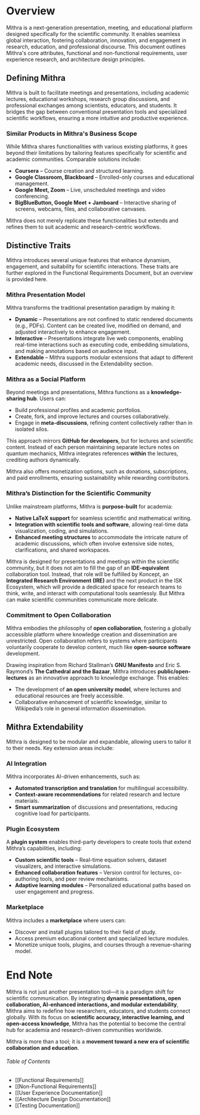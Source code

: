 # Overview

Mithra is a next-generation presentation, meeting, and educational platform designed specifically for the scientific community. It enables seamless global interaction, fostering collaboration, innovation, and engagement in research, education, and professional discourse. This document outlines Mithra's core attributes, functional and non-functional requirements, user experience research, and architecture design principles.

## Defining Mithra

Mithra is built to facilitate meetings and presentations, including academic lectures, educational workshops, research group discussions, and professional exchanges among scientists, educators, and students. It bridges the gap between conventional presentation tools and specialized scientific workflows, ensuring a more intuitive and productive experience.

### Similar Products in Mithra's Business Scope

While Mithra shares functionalities with various existing platforms, it goes beyond their limitations by tailoring features specifically for scientific and academic communities. Comparable solutions include:

- **Coursera** – Course creation and structured learning.
- **Google Classroom, Blackboard** – Enrolled-only courses and educational management.
- **Google Meet, Zoom** – Live, unscheduled meetings and video conferencing.
- **BigBlueButton, Google Meet + Jamboard** – Interactive sharing of screens, webcams, files, and collaborative canvases.

Mithra does not merely replicate these functionalities but extends and refines them to suit academic and research-centric workflows.

## Distinctive Traits

Mithra introduces several unique features that enhance dynamism, engagement, and suitability for scientific interactions. These traits are further explored in the Functional Requirements Document, but an overview is provided here.

### Mithra Presentation Model

Mithra transforms the traditional presentation paradigm by making it:

- **Dynamic** – Presentations are not confined to static rendered documents (e.g., PDFs). Content can be created live, modified on demand, and adjusted interactively to enhance engagement.
- **Interactive** – Presentations integrate live web components, enabling real-time interactions such as executing code, embedding simulations, and making annotations based on audience input.
- **Extendable** – Mithra supports modular extensions that adapt to different academic needs, discussed in the Extendability section.

### Mithra as a Social Platform

Beyond meetings and presentations, Mithra functions as a **knowledge-sharing hub**. Users can:

- Build professional profiles and academic portfolios.
- Create, fork, and improve lectures and courses collaboratively.
- Engage in **meta-discussions**, refining content collectively rather than in isolated silos.

This approach mirrors **GitHub for developers**, but for lectures and scientific content. Instead of each person maintaining separate lecture notes on quantum mechanics, Mithra integrates references **within** the lectures, crediting authors dynamically.

Mithra also offers monetization options, such as donations, subscriptions, and paid enrollments, ensuring sustainability while rewarding contributors.

### Mithra’s Distinction for the Scientific Community

Unlike mainstream platforms, Mithra is **purpose-built** for academia:

- **Native LaTeX support** for seamless scientific and mathematical writing.
- **Integration with scientific tools and software**, allowing real-time data visualization, coding, and simulations.
- **Enhanced meeting structures** to accommodate the intricate nature of academic discussions, which often involve extensive side notes, clarifications, and shared workspaces.

Mithra is designed for presentations and meetings within the scientific community, but it does not aim to fill the gap of an **IDE-equivalent** collaboration tool. Instead, that role will be fulfilled by Koncept, an **Integrated Research Environment (IRE)** and the next product in the ISK Ecosystem, which will provide a dedicated space for research teams to think, write, and interact with computational tools seamlessly. But Mithra can make scientific communities communicate more delicate.

### Commitment to Open Collaboration

Mithra embodies the philosophy of **open collaboration**, fostering a globally accessible platform where knowledge creation and dissemination are unrestricted. Open collaboration refers to systems where participants voluntarily cooperate to develop content, much like **open-source software** development.

Drawing inspiration from Richard Stallman’s **GNU Manifesto** and Eric S. Raymond’s **The Cathedral and the Bazaar**, Mithra introduces **public/open-lectures** as an innovative approach to knowledge exchange. This enables:

- The development of **an open university model**, where lectures and educational resources are freely accessible.
- Collaborative enhancement of scientific knowledge, similar to Wikipedia’s role in general information dissemination.

## Mithra Extendability

Mithra is designed to be modular and expandable, allowing users to tailor it to their needs. Key extension areas include:

### AI Integration

Mithra incorporates AI-driven enhancements, such as:

- **Automated transcription and translation** for multilingual accessibility.
- **Context-aware recommendations** for related research and lecture materials.
- **Smart summarization** of discussions and presentations, reducing cognitive load for participants.

### Plugin Ecosystem

A **plugin system** enables third-party developers to create tools that extend Mithra’s capabilities, including:

- **Custom scientific tools** – Real-time equation solvers, dataset visualizers, and interactive simulations.
- **Enhanced collaboration features** – Version control for lectures, co-authoring tools, and peer review mechanisms.
- **Adaptive learning modules** – Personalized educational paths based on user engagement and progress.

### Marketplace

Mithra includes a **marketplace** where users can:

- Discover and install plugins tailored to their field of study.
- Access premium educational content and specialized lecture modules.
- Monetize unique tools, plugins, and courses through a revenue-sharing model.

# End Note

Mithra is not just another presentation tool—it is a paradigm shift for scientific communication. By integrating **dynamic presentations, open collaboration, AI-enhanced interactions, and modular extendability**, Mithra aims to redefine how researchers, educators, and students connect globally. With its focus on **scientific accuracy, interactive learning, and open-access knowledge**, Mithra has the potential to become the central hub for academia and research-driven communities worldwide.

Mithra is more than a tool; it is a **movement toward a new era of scientific collaboration and education**.

###### Table of Contents
- [[Functional Requirements]]
- [[Non-Functional Requirements]]
- [[User Experience Documentation]]
- [[Architecture Design Documentation]]
- [[Testing Documentation]]